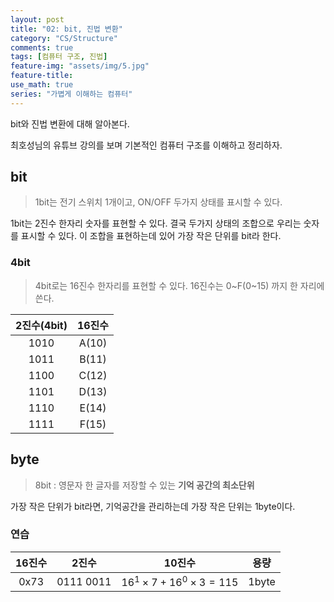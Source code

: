 ```yaml
---
layout: post
title: "02: bit, 진법 변환"
category: "CS/Structure"
comments: true
tags: [컴퓨터 구조, 진법]
feature-img: "assets/img/5.jpg"
feature-title:
use_math: true
series: "가볍게 이해하는 컴퓨터"
---
```


bit와 진법 변환에 대해 알아본다.

최호성님의 유튜브 강의를 보며 기본적인 컴퓨터 구조를 이해하고 정리하자.

## bit

> 1bit는 전기 스위치 1개이고, ON/OFF 두가지 상태를 표시할 수 있다.

1bit는 2진수 한자리 숫자를 표현할 수 있다.
결국 두가지 상태의 조합으로 우리는 숫자를 표시할 수 있다. 이 조합을 표현하는데 있어 가장 작은 단위를 bit라 한다.

### 4bit

> 4bit로는 16진수 한자리를 표현할 수 있다.
> 16진수는 0~F(0~15) 까지 한 자리에 쓴다.

| 2진수(4bit) | 16진수 |
| :---------: | :----: |
|    1010     | A(10)  |
|    1011     | B(11)  |
|    1100     | C(12)  |
|    1101     | D(13)  |
|    1110     | E(14)  |
|    1111     | F(15)  |

## byte

> 8bit : 영문자 한 글자를 저장할 수 있는 **기억 공간의 최소단위**

가장 작은 단위가 bit라면, 기억공간을 관리하는데 가장 작은 단위는 1byte이다.

### 연습

| 16진수 |   2진수   |            10진수             | 용량  |
| :----: | :-------: | :---------------------------: | :---: |
|  0x73  | 0111 0011 | $16^1\times7+16^0\times3=115$ | 1byte |
